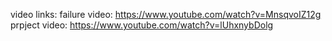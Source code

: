 video links:
failure video: https://www.youtube.com/watch?v=MnsqvoIZ12g
prpject video: https://www.youtube.com/watch?v=lUhxnybDolg
